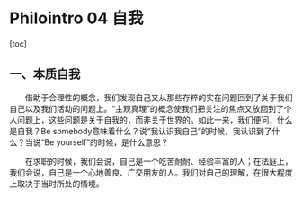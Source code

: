 # Philointro 04 自我

[toc]

## 一、本质自我

&emsp;&emsp;借助于合理性的概念，我们发现自己又从那些存粹的实在问题回到了关于我们自己以及我们活动的问题上。“主观真理”的概念使我们把关注的焦点又放回到了个人问题上，这些问题是关于自我的，而非关于世界的。如此一来，我们便问，什么是自我？Be somebody意味着什么？说“我认识我自己”的时候，我认识到了什么？当说“Be yourself”的时候，是什么意思？

&emsp;&emsp;在求职的时候，我们会说，自己是一个吃苦耐耐、经验丰富的人；在法庭上，我们会说，自己是一个心地善良、广交朋友的人。我们对自己的理解，在很大程度上取决于当时所处的情境。